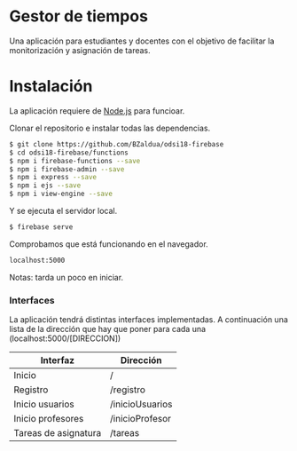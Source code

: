 # Gestor de tiempos

Una aplicación para estudiantes y docentes con el objetivo de facilitar la monitorización y asignación de tareas.

# Instalación

La aplicación requiere de [Node.js](https://nodejs.org/) para funcioar.

Clonar el repositorio e instalar todas las dependencias.

```sh
$ git clone https://github.com/BZaldua/odsi18-firebase
$ cd odsi18-firebase/functions
$ npm i firebase-functions --save
$ npm i firebase-admin --save
$ npm i express --save
$ npm i ejs --save
$ npm i view-engine --save
```
Y se ejecuta el servidor local.

```sh
$ firebase serve
```
Comprobamos que está funcionando en el navegador.
```sh
localhost:5000
```
Notas: tarda un poco en iniciar.

### Interfaces

La aplicación tendrá distintas interfaces implementadas. A continuación una lista de la dirección que hay que poner para cada una (localhost:5000/[DIRECCION])

| Interfaz | Dirección |
| ------ | ------ |
| Inicio | / |
| Registro | /registro |
| Inicio usuarios | /inicioUsuarios |
| Inicio profesores | /inicioProfesor |
| Tareas de asignatura | /tareas |